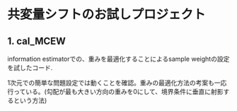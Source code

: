 # 共変量シフトのお試しプロジェクト

## 1. cal_MCEW
information estimatorでの、重みを最適化することによるsample weightの設定を試したコード.

1次元での簡単な問題設定では動くことを確認。重みの最適化方法の考案も一応行っている。(勾配が最も大きい方向の重みを0にして、境界条件に垂直に射影するという方法)